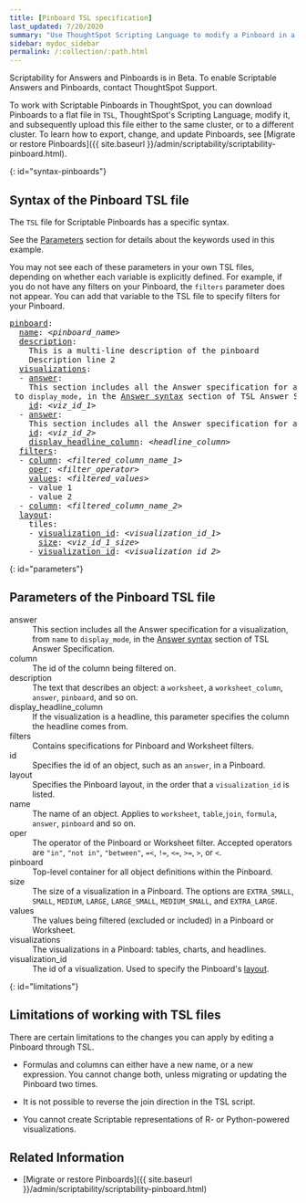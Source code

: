 ```yaml
---
title: [Pinboard TSL specification]
last_updated: 7/20/2020
summary: "Use ThoughtSpot Scripting Language to modify a Pinboard in a flat-file format. Then you can migrate the object to a different cluster, or restore it to the same cluster."
sidebar: mydoc_sidebar
permalink: /:collection/:path.html
---
```


Scriptability for Answers and Pinboards is in <span class="label label-beta">Beta</span>. To enable Scriptable Answers and Pinboards, contact ThoughtSpot Support.

To work with Scriptable Pinboards in ThoughtSpot, you can download Pinboards to a flat file in `TSL`, ThoughtSpot's Scripting Language, modify it, and subsequently upload this file either to the same cluster, or to a different cluster. To learn how to export, change, and update Pinboards, see [Migrate or restore Pinboards]({{ site.baseurl }}/admin/scriptability/scriptability-pinboard.html).

{: id="syntax-pinboards"}
##  Syntax of the Pinboard TSL file

The `TSL` file for Scriptable Pinboards has a specific syntax.

See the [Parameters](#parameters) section for details about the keywords used in this example.

You may not see each of these parameters in your own TSL files, depending on whether each variable is explicitly defined. For example, if you do not have any filters on your Pinboard, the `filters` parameter does not appear. You can add that variable to the TSL file to specify filters for your Pinboard.

<pre>
<a href="#pinboard">pinboard</a>:
  <a href="#name">name</a>: &lt;<em>pinboard_name</em>&gt;
  <a href="#description">description</a>:
    This is a multi-line description of the pinboard
    Description line 2
  <a href="#visualizations">visualizations</a>:
  - <a href="#answer">answer</a>:
    This section includes all the Answer specification for a visualization, from <code>name</code> to <code>display_mode</code>, in the <a href="{{ site.baseurl }}/admin/scriptability/tsl-answer.html#syntax-answers">Answer syntax</a> section of TSL Answer Specification.
    <a href="#id">id</a>: &lt;<em>viz_id_1</em>&gt;
  - <a href="#answer">answer</a>:
    This section includes all the Answer specification for a second visualization. In this case, the visualization is a headline.
    <a href="#id">id</a>: &lt;<em>viz_id_2</em>&gt;
    <a href="#display_headline_column">display_headline_column</a>: &lt;<em>headline_column</em>&gt;    
  <a href="#filters">filters</a>:
  - <a href="#column">column</a>: &lt;<em>filtered_column_name_1</em>&gt;
    <a href="#oper">oper</a>: &lt;<em>filter_operator</em>&gt;
    <a href="#values">values</a>: &lt;<em>filtered_values</em>&gt;
    - value 1
    - value 2
  - <a href="#column">column</a>: &lt;<em>filtered_column_name_2</em>&gt;
  <a href="#layout">layout</a>:
    tiles:
    - <a href="#visualization_id">visualization_id</a>: &lt;<em>visualization_id_1</em>&gt;
      <a href="#size">size</a>: &lt;<em>viz_id_1_size</em>&gt;
    - <a href="#visualization_id">visualization_id</a>: &lt;<em>visualization_id_2</em>&gt;
</pre>

{: id="parameters"}
## Parameters of the Pinboard TSL file
<dl>

<dlentry id="answer">
<dt>answer</dt>
<dd>This section includes all the Answer specification for a visualization, from <code>name</code> to <code>display_mode</code>, in the <a href="{{ site.baseurl }}/admin/scriptability/tsl-answer.html#syntax-answers">Answer syntax</a> section of TSL Answer Specification.</dd>
</dlentry>

<dlentry id="column">
  <dt>column</dt>
  <dd>The id of the column being filtered on.</dd>
</dlentry>

<dlentry id="description">
  <dt>description</dt>
  <dd>The text that describes an object: a <code>worksheet</code>, a <code>worksheet_column</code>, <code>answer</code>, <code>pinboard</code>, and so on.</dd>
</dlentry>

<dlentry id="display_headline_column">
  <dt>display_headline_column</dt>
  <dd>If the visualization is a headline, this parameter specifies the column the headline comes from.</dd>
</dlentry>

<dlentry id="filters">
  <dt>filters</dt>
  <dd>Contains specifications for Pinboard and Worksheet filters.</dd>
</dlentry>

<dlentry id="id">
  <dt>id</dt>
  <dd>Specifies the id of an object, such as an <code>answer</code>, in a Pinboard.</dd>
</dlentry>

<dlentry id="layout">
  <dt>layout</dt>
  <dd>Specifies the Pinboard layout, in the order that a <code>visualization_id</code> is listed.</dd>
</dlentry>

<dlentry id="name">
  <dt>name</dt>
  <dd>The name of an object. Applies to <code>worksheet</code>, <code>table</code>,<code>join</code>, <code>formula</code>, <code>answer</code>, <code>pinboard</code> and so on.</dd>
</dlentry>

<dlentry id="oper">
  <dt>oper</dt>
  <dd>The operator of the Pinboard or Worksheet filter. Accepted operators are <code>"in"</code>, <code>"not in"</code>, <code>"between"</code>, <code>=<</code>, <code>!=</code>, <code><=</code>, <code>>=</code>, <code>></code>, or <code><</code>.</dd>
</dlentry>

<dlentry id="pinboard">
<dt>pinboard</dt>
<dd>Top-level container for all object definitions within the Pinboard.</dd>
</dlentry>

<dlentry id="size">
  <dt>size</dt>
  <dd>The size of a visualization in a Pinboard. The options are <code>EXTRA_SMALL</code>, <code>SMALL</code>, <code>MEDIUM</code>, <code>LARGE</code>, <code>LARGE_SMALL</code>, <code>MEDIUM_SMALL</code>, and <code>EXTRA_LARGE</code>.
  </dd>
</dlentry>

<dlentry id="values">
  <dt>values</dt>
  <dd>The values being filtered (excluded or included) in a Pinboard or Worksheet.
  </dd>
</dlentry>  

<dlentry id="visualizations">
  <dt>visualizations</dt>
  <dd>The visualizations in a Pinboard: tables, charts, and headlines.
  </dd>
</dlentry>

<dlentry id="visualization_id">
  <dt>visualization_id</dt>
  <dd>The id of a visualization. Used to specify the Pinboard's <a href="#layout">layout</a>.
  </dd>
</dlentry>

</dl>

{: id="limitations"}
## Limitations of working with TSL files

There are certain limitations to the changes you can apply by editing a Pinboard through TSL.

* Formulas and columns can either have a new name, or a new expression. You cannot change both, unless migrating or updating the Pinboard two times.

* It is not possible to reverse the join direction in the TSL script.

* You cannot create Scriptable representations of R- or Python-powered visualizations.

## Related Information
- [Migrate or restore Pinboards]({{ site.baseurl }}/admin/scriptability/scriptability-pinboard.html)
